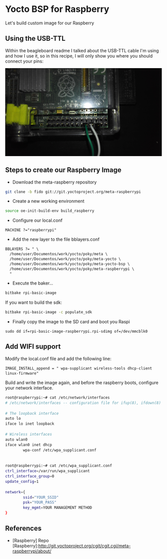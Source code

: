 # Yocto BSP for Raspberry

Let's build custom image for our Raspberry

## Using the USB-TTL

Within the beagleboard readme I talked about the USB-TTL cable I'm using and how I use it, so 
in this recipe, I will only show you where you should connect your pins:

![Serial Connection](https://raw.githubusercontent.com/cristobalrosa/embedded/master/boards/raspi/yocto/images/RaspiSerialConnection.jpg)

## Steps to create our Raspberry Image

* Download the meta-raspberry repository
```bash
git clone -b fido git://git.yoctoproject.org/meta-raspberrypi
```

* Create a new working environment
```bash
source oe-init-build-env build_raspberry
```

* Configure our local.conf
```
MACHINE ?="raspberrypi"
```
* Add the new layer to the file bblayers.conf
```
BBLAYERS ?= " \
  /home/user/Documentos/work/yocto/poky/meta \
  /home/user/Documentos/work/yocto/poky/meta-yocto \
  /home/user/Documentos/work/yocto/poky/meta-yocto-bsp \
  /home/user/Documentos/work/yocto/poky/meta-raspberrypi \
  "

```
* Execute the baker...
```bash
bitbake rpi-basic-image
```
If you want to build the sdk:
```bash
bitbake rpi-basic-image -c populate_sdk
```

* Finally copy the image to the SD card and boot you Raspi
```
sudo dd if=rpi-basic-image-raspberrypi.rpi-sdimg of=/dev/mmcblk0
```

## Add WIFI support

Modify the local.conf file and add the following line:
```
IMAGE_INSTALL_append = " wpa-supplicant wireless-tools dhcp-client linux-firmware"
```
Build and write the image again, and before the raspberry boots, configure your network interface.

```bash
root@raspberrypi:~# cat /etc/network/interfaces 
# /etc/network/interfaces -- configuration file for ifup(8), ifdown(8)
 
# The loopback interface
auto lo
iface lo inet loopback

# Wireless interfaces
auto wlan0
iface wlan0 inet dhcp
        wpa-conf /etc/wpa_supplicant.conf


root@raspberrypi:~# cat /etc/wpa_supplicant.conf 
ctrl_interface=/var/run/wpa_supplicant
ctrl_interface_group=0
update_config=1

network={
        ssid="YOUR_SSID"
        psk="YOUR_PASS"
        key_mgmt=YOUR MANAGEMENT METHOD
}
```
## References
* [Raspberry] Repo
[Raspberry]:http://git.yoctoproject.org/cgit/cgit.cgi/meta-raspberrypi/about/
